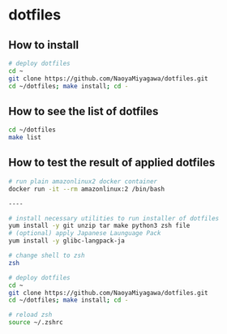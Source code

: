# dotfiles

## How to install

```bash
# deploy dotfiles
cd ~
git clone https://github.com/NaoyaMiyagawa/dotfiles.git
cd ~/dotfiles; make install; cd -
```

## How to see the list of dotfiles

```bash
cd ~/dotfiles
make list
```

## How to test the result of applied dotfiles

```bash
# run plain amazonlinux2 docker container
docker run -it --rm amazonlinux:2 /bin/bash

----

# install necessary utilities to run installer of dotfiles
yum install -y git unzip tar make python3 zsh file
# (optional) apply Japanese Launguage Pack
yum install -y glibc-langpack-ja

# change shell to zsh
zsh

# deploy dotfiles
cd ~
git clone https://github.com/NaoyaMiyagawa/dotfiles.git
cd ~/dotfiles; make install; cd -

# reload zsh
source ~/.zshrc
```
